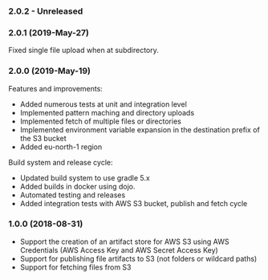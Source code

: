 ### 2.0.2 - Unreleased

### 2.0.1 (2019-May-27)

Fixed single file upload when at subdirectory.

### 2.0.0 (2019-May-19)

Features and improvements:
 - Added numerous tests at unit and integration level
 - Implemented pattern maching and directory uploads
 - Implemented fetch of multiple files or directories
 - Implemented environment variable expansion in the destination prefix of the S3 bucket
 - Added eu-north-1 region

Build system and release cycle:
 - Updated build system to use gradle 5.x
 - Added builds in docker using dojo.
 - Automated testing and releases
 - Added integration tests with AWS S3 bucket, publish and fetch cycle

### 1.0.0 (2018-08-31)

- Support the creation of an artifact store for AWS S3 using AWS Credentials (AWS Access Key and AWS Secret Access Key)
- Support for publishing file artifacts to S3 (not folders or wildcard paths)
- Support for fetching files from S3
